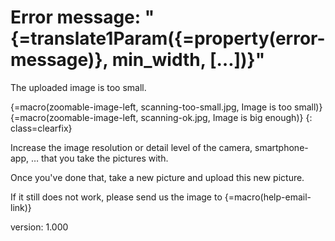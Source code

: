 # Error message: "{=translate1Param({=property(error-message)}, min_width, […])}"

The uploaded image is too small.

{=macro(zoomable-image-left, scanning-too-small.jpg, Image is too small)}
{=macro(zoomable-image-left, scanning-ok.jpg, Image is big enough)}
{: class=clearfix}

Increase the image resolution or detail level of the camera, smartphone-app, … that you take the pictures with.

Once you've done that, take a new picture and upload this new picture.

If it still does not work, please send us the image to {=macro(help-email-link)}

version: 1.000
